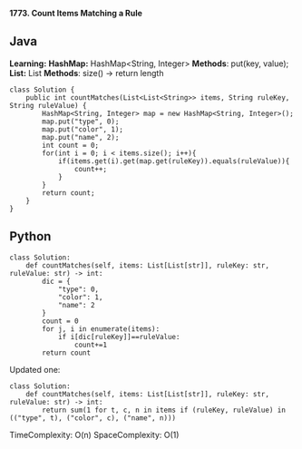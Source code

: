 **1773. Count Items Matching a Rule**

## Java

**Learning:**
	**HashMap:** HashMap<String, Integer>
	**Methods**: put(key, value);
	**List:** List
	**Methods**: size() -> return length
```
class Solution {
    public int countMatches(List<List<String>> items, String ruleKey, String ruleValue) {
        HashMap<String, Integer> map = new HashMap<String, Integer>();
        map.put("type", 0);
        map.put("color", 1);
        map.put("name", 2);
        int count = 0;
        for(int i = 0; i < items.size(); i++){
            if(items.get(i).get(map.get(ruleKey)).equals(ruleValue)){
                count++;
            }
        }
        return count;
    }
}
```

## Python

```
class Solution:
    def countMatches(self, items: List[List[str]], ruleKey: str, ruleValue: str) -> int:
        dic = {
            "type": 0,
            "color": 1,
            "name": 2
        }
        count = 0
        for j, i in enumerate(items):
            if i[dic[ruleKey]]==ruleValue:
                count+=1
        return count
```

Updated one:

```
class Solution:
    def countMatches(self, items: List[List[str]], ruleKey: str, ruleValue: str) -> int:
        return sum(1 for t, c, n in items if (ruleKey, ruleValue) in (("type", t), ("color", c), ("name", n)))
```


TimeComplexity: O(n)
SpaceComplexity: O(1)
